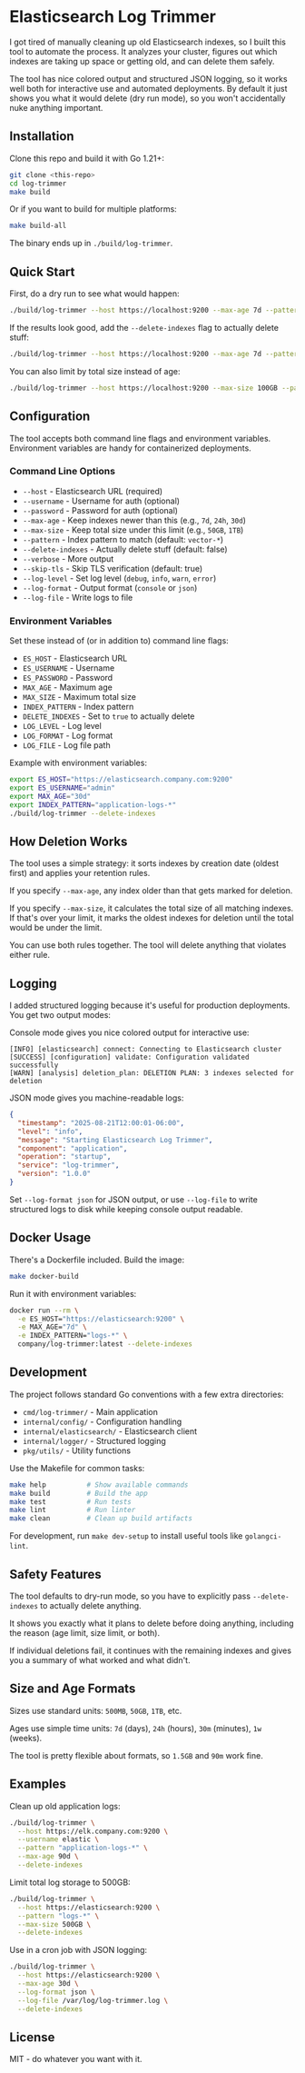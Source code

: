 # Elasticsearch Log Trimmer

I got tired of manually cleaning up old Elasticsearch indexes, so I built this tool to automate the process. It analyzes your cluster, figures out which indexes are taking up space or getting old, and can delete them safely.

The tool has nice colored output and structured JSON logging, so it works well both for interactive use and automated deployments. By default it just shows you what it would delete (dry run mode), so you won't accidentally nuke anything important.

## Installation

Clone this repo and build it with Go 1.21+:

```bash
git clone <this-repo>
cd log-trimmer
make build
```

Or if you want to build for multiple platforms:

```bash
make build-all
```

The binary ends up in `./build/log-trimmer`.

## Quick Start

First, do a dry run to see what would happen:

```bash
./build/log-trimmer --host https://localhost:9200 --max-age 7d --pattern "logs-*"
```

If the results look good, add the `--delete-indexes` flag to actually delete stuff:

```bash
./build/log-trimmer --host https://localhost:9200 --max-age 7d --pattern "logs-*" --delete-indexes
```

You can also limit by total size instead of age:

```bash
./build/log-trimmer --host https://localhost:9200 --max-size 100GB --pattern "logs-*" --delete-indexes
```

## Configuration

The tool accepts both command line flags and environment variables. Environment variables are handy for containerized deployments.

### Command Line Options

- `--host` - Elasticsearch URL (required)
- `--username` - Username for auth (optional)
- `--password` - Password for auth (optional)
- `--max-age` - Keep indexes newer than this (e.g., `7d`, `24h`, `30d`)
- `--max-size` - Keep total size under this limit (e.g., `50GB`, `1TB`)
- `--pattern` - Index pattern to match (default: `vector-*`)
- `--delete-indexes` - Actually delete stuff (default: false)
- `--verbose` - More output
- `--skip-tls` - Skip TLS verification (default: true)
- `--log-level` - Set log level (`debug`, `info`, `warn`, `error`)
- `--log-format` - Output format (`console` or `json`)
- `--log-file` - Write logs to file

### Environment Variables

Set these instead of (or in addition to) command line flags:

- `ES_HOST` - Elasticsearch URL
- `ES_USERNAME` - Username
- `ES_PASSWORD` - Password
- `MAX_AGE` - Maximum age
- `MAX_SIZE` - Maximum total size
- `INDEX_PATTERN` - Index pattern
- `DELETE_INDEXES` - Set to `true` to actually delete
- `LOG_LEVEL` - Log level
- `LOG_FORMAT` - Log format
- `LOG_FILE` - Log file path

Example with environment variables:

```bash
export ES_HOST="https://elasticsearch.company.com:9200"
export ES_USERNAME="admin"
export MAX_AGE="30d"
export INDEX_PATTERN="application-logs-*"
./build/log-trimmer --delete-indexes
```

## How Deletion Works

The tool uses a simple strategy: it sorts indexes by creation date (oldest first) and applies your retention rules.

If you specify `--max-age`, any index older than that gets marked for deletion.

If you specify `--max-size`, it calculates the total size of all matching indexes. If that's over your limit, it marks the oldest indexes for deletion until the total would be under the limit.

You can use both rules together. The tool will delete anything that violates either rule.

## Logging

I added structured logging because it's useful for production deployments. You get two output modes:

Console mode gives you nice colored output for interactive use:

```
[INFO] [elasticsearch] connect: Connecting to Elasticsearch cluster
[SUCCESS] [configuration] validate: Configuration validated successfully
[WARN] [analysis] deletion_plan: DELETION PLAN: 3 indexes selected for deletion
```

JSON mode gives you machine-readable logs:

```json
{
  "timestamp": "2025-08-21T12:00:01-06:00",
  "level": "info",
  "message": "Starting Elasticsearch Log Trimmer",
  "component": "application",
  "operation": "startup",
  "service": "log-trimmer",
  "version": "1.0.0"
}
```

Set `--log-format json` for JSON output, or use `--log-file` to write structured logs to disk while keeping console output readable.

## Docker Usage

There's a Dockerfile included. Build the image:

```bash
make docker-build
```

Run it with environment variables:

```bash
docker run --rm \
  -e ES_HOST="https://elasticsearch:9200" \
  -e MAX_AGE="7d" \
  -e INDEX_PATTERN="logs-*" \
  company/log-trimmer:latest --delete-indexes
```

## Development

The project follows standard Go conventions with a few extra directories:

- `cmd/log-trimmer/` - Main application
- `internal/config/` - Configuration handling
- `internal/elasticsearch/` - Elasticsearch client
- `internal/logger/` - Structured logging
- `pkg/utils/` - Utility functions

Use the Makefile for common tasks:

```bash
make help          # Show available commands
make build         # Build the app
make test          # Run tests
make lint          # Run linter
make clean         # Clean up build artifacts
```

For development, run `make dev-setup` to install useful tools like `golangci-lint`.

## Safety Features

The tool defaults to dry-run mode, so you have to explicitly pass `--delete-indexes` to actually delete anything.

It shows you exactly what it plans to delete before doing anything, including the reason (age limit, size limit, or both).

If individual deletions fail, it continues with the remaining indexes and gives you a summary of what worked and what didn't.

## Size and Age Formats

Sizes use standard units: `500MB`, `50GB`, `1TB`, etc.

Ages use simple time units: `7d` (days), `24h` (hours), `30m` (minutes), `1w` (weeks).

The tool is pretty flexible about formats, so `1.5GB` and `90m` work fine.

## Examples

Clean up old application logs:

```bash
./build/log-trimmer \
  --host https://elk.company.com:9200 \
  --username elastic \
  --pattern "application-logs-*" \
  --max-age 90d \
  --delete-indexes
```

Limit total log storage to 500GB:

```bash
./build/log-trimmer \
  --host https://elasticsearch:9200 \
  --pattern "logs-*" \
  --max-size 500GB \
  --delete-indexes
```

Use in a cron job with JSON logging:

```bash
./build/log-trimmer \
  --host https://elasticsearch:9200 \
  --max-age 30d \
  --log-format json \
  --log-file /var/log/log-trimmer.log \
  --delete-indexes
```

## License

MIT - do whatever you want with it.
